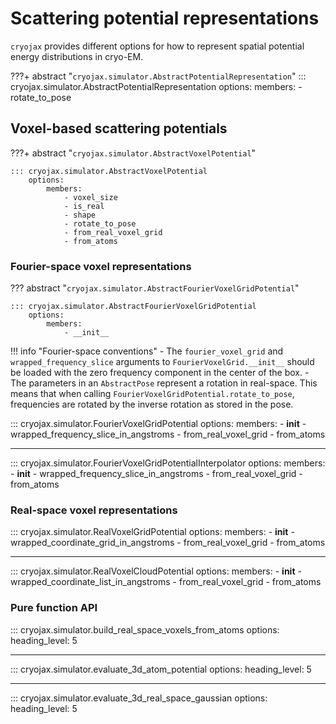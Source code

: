 # Scattering potential representations

`cryojax` provides different options for how to represent spatial potential energy distributions in cryo-EM.

???+ abstract "`cryojax.simulator.AbstractPotentialRepresentation`"
    ::: cryojax.simulator.AbstractPotentialRepresentation
        options:
            members:
                - rotate_to_pose

## Voxel-based scattering potentials

???+ abstract "`cryojax.simulator.AbstractVoxelPotential`"

    ::: cryojax.simulator.AbstractVoxelPotential
        options:
            members:
                - voxel_size
                - is_real
                - shape
                - rotate_to_pose
                - from_real_voxel_grid
                - from_atoms

### Fourier-space voxel representations

??? abstract "`cryojax.simulator.AbstractFourierVoxelGridPotential`"

    ::: cryojax.simulator.AbstractFourierVoxelGridPotential
        options:
            members:
                - __init__

!!! info "Fourier-space conventions"
    - The `fourier_voxel_grid` and `wrapped_frequency_slice` arguments to
    `FourierVoxelGrid.__init__` should be loaded with the zero frequency
    component in the center of the box.
    - The parameters in an `AbstractPose` represent a rotation in real-space. This means that when calling `FourierVoxelGridPotential.rotate_to_pose`,
    frequencies are rotated by the inverse rotation as stored in the pose.

::: cryojax.simulator.FourierVoxelGridPotential
        options:
            members:
                - __init__
                - wrapped_frequency_slice_in_angstroms
                - from_real_voxel_grid
                - from_atoms

---

::: cryojax.simulator.FourierVoxelGridPotentialInterpolator
        options:
            members:
                - __init__
                - wrapped_frequency_slice_in_angstroms
                - from_real_voxel_grid
                - from_atoms

### Real-space voxel representations

::: cryojax.simulator.RealVoxelGridPotential
        options:
            members:
                - __init__
                - wrapped_coordinate_grid_in_angstroms
                - from_real_voxel_grid
                - from_atoms

---

::: cryojax.simulator.RealVoxelCloudPotential
        options:
            members:
                - __init__
                - wrapped_coordinate_list_in_angstroms
                - from_real_voxel_grid
                - from_atoms

### Pure function API

::: cryojax.simulator.build_real_space_voxels_from_atoms
        options:
            heading_level: 5

---

::: cryojax.simulator.evaluate_3d_atom_potential
        options:
            heading_level: 5

---

::: cryojax.simulator.evaluate_3d_real_space_gaussian
        options:
            heading_level: 5
